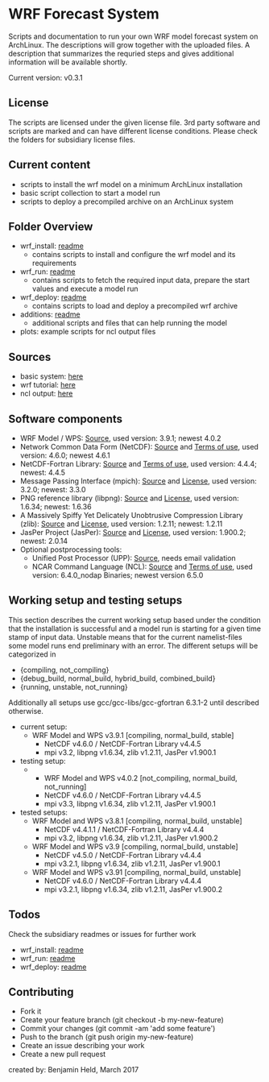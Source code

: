 # WRF Forecast System

Scripts and documentation to run your own WRF model forecast system on
ArchLinux. The descriptions will grow together with the uploaded files.
A description that summarizes the requried steps and gives additional
information will be available shortly.

Current version: v0.3.1

## License
The scripts are licensed under the given license file. 3rd party software and
scripts are marked and can have different license conditions. Please check the
folders for subsidiary license files.

## Current content
* scripts to install the wrf model on a minimum ArchLinux installation
* basic script collection to start a model run
* scripts to deploy a precompiled archive on an ArchLinux system 

## Folder Overview
* wrf_install: [readme](./wrf_install/README.md)
  * contains scripts to install and configure the wrf model and its requirements
* wrf_run: [readme](./wrf_run/README.md)
  * contains scripts to fetch the required input data, prepare the start values and execute a model run
* wrf_deploy: [readme](./wrf_deploy/README.md)
  * contains scripts to load and deploy a precompiled wrf archive
* additions: [readme](./additions/README.md)
  * additional scripts and files that can help running the model
* plots: example scripts for ncl output files

## Sources
* basic system: [here](https://wiki.archlinux.org/index.php/Installation_guide)
* wrf tutorial: [here](http://www2.mmm.ucar.edu/wrf/OnLineTutorial/compilation_tutorial.php)
* ncl output: [here](https://www.ncl.ucar.edu/Applications/)

## Software components
* WRF Model / WPS: [Source](http://www2.mmm.ucar.edu/wrf/OnLineTutorial/compilation_tutorial.php), used version: 3.9.1; newest 4.0.2
* Network Common Data Form (NetCDF): [Source](https://www.unidata.ucar.edu/software/netcdf/) and [Terms of use](https://www2.ucar.edu/terms-of-use), used version: 4.6.0; newest 4.6.1
* NetCDF-Fortran Library: [Source](https://www.unidata.ucar.edu/software/netcdf/) and [Terms of use](https://www2.ucar.edu/terms-of-use), used version: 4.4.4; newest: 4.4.5
* Message Passing Interface (mpich): [Source](https://www.mpich.org/) and [License](http://git.mpich.org/mpich.git/blob/HEAD:/COPYRIGHT), used version: 3.2.0; newest: 3.3.0
* PNG reference library (libpng): [Source](http://www.libpng.org/pub/png/libpng.html) and [License](http://www.libpng.org/pub/png/src/libpng-LICENSE.txt), used version: 1.6.34; newest: 1.6.36
* A Massively Spiffy Yet Delicately Unobtrusive Compression Library (zlib): [Source](http://www.zlib.net) and [License](http://www.zlib.net/zlib_license.html), used version: 1.2.11; newest: 1.2.11
* JasPer Project (JasPer): [Source](https://www.ece.uvic.ca/~frodo/jasper/) and [License](https://www.ece.uvic.ca/~frodo/jasper/LICENSE), used version: 1.900.2; newest: 2.0.14
* Optional postprocessing tools:
  - Unified Post Processor (UPP): [Source](http://www.dtcenter.org/wrf-nmm/users/downloads/index.php), needs email validation
  - NCAR Command Language (NCL): [Source](https://www.ncl.ucar.edu/Download/) and [Terms of use](https://www2.ucar.edu/terms-of-use), used version: 6.4.0_nodap Binaries; newest version 6.5.0

## Working setup and testing setups
This section describes the current working setup based under the condition that the installation is
successful and a model run is starting for a given time stamp of input data. Unstable means that for
the current namelist-files some model runs end preliminary with an error.
The different setups will be categorized in
* {compiling, not_compiling}
* {debug_build, normal_build, hybrid_build, combined_build}
* {running, unstable, not_running}

Additionally all setups use gcc/gcc-libs/gcc-gfortran 6.3.1-2 until described 
otherwise.
* current setup:
  - WRF Model and WPS v3.9.1 [compiling, normal_build, stable]
    - NetCDF v4.6.0 / NetCDF-Fortran Library v4.4.5
    - mpi v3.2, libpng v1.6.34, zlib v1.2.11, JasPer v1.900.1
* testing setup:
  - - WRF Model and WPS v4.0.2 [not_compiling, normal_build, not_running]
    - NetCDF v4.6.0 / NetCDF-Fortran Library v4.4.5
    - mpi v3.3, libpng v1.6.34, zlib v1.2.11, JasPer v1.900.1
* tested setups:
  - WRF Model and WPS v3.8.1 [compiling, normal_build, unstable]
    - NetCDF v4.4.1.1 / NetCDF-Fortran Library v4.4.4
    - mpi v3.2, libpng v1.6.34, zlib v1.2.11, JasPer v1.900.2
  - WRF Model and WPS v3.9 [compiling, normal_build, unstable]
    - NetCDF v4.5.0 / NetCDF-Fortran Library v4.4.4
    - mpi v3.2.1, libpng v1.6.34, zlib v1.2.11, JasPer v1.900.1
  - WRF Model and WPS v3.91 [compiling, normal_build, unstable]
    - NetCDF v4.6.0 / NetCDF-Fortran Library v4.4.4
    - mpi v3.2.1, libpng v1.6.34, zlib v1.2.11, JasPer v1.900.2

## Todos
Check the subsidiary readmes or issues for further work
* wrf_install: [readme](./wrf_install/README.md)
* wrf_run: [readme](./wrf_run/README.md)
* wrf_deploy: [readme](./wrf_deploy/README.md)

## Contributing
* Fork it
* Create your feature branch (git checkout -b my-new-feature)
* Commit your changes (git commit -am 'add some feature')
* Push to the branch (git push origin my-new-feature)
* Create an issue describing your work
* Create a new pull request

created by: Benjamin Held, March 2017
